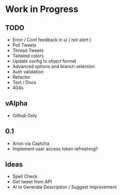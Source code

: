 # Work in Progress

## TODO

- Error / Conf feedback in ui ( not alert )
- Poll Tweets
- Thread Tweets
- Tailwind colors
- Update config to object format
- Advanced options and branch selection
- Auth validation
- Refactor
- Text / Docs
- 404s

## vAlpha

- Github Only

## 0.1

- Anon via Captcha
- Implement user access token refreshing?

## Ideas

- Spell Check
- Get tweet from API
- AI to Generate Description / Suggest Improvement
